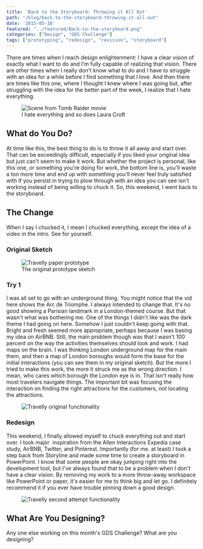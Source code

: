 ```yaml
---
title: 'Back to the Storyboard: Throwing it All Out'
path: "/blog/back-to-the-storyboard-throwing-it-all-out"
date: '2015-05-18'
featured: "../featured/Back-to-the-storyboard.png"
categories: ["Design", "GDS Challenge"]
tags: ["prototyping", "redesign", "revision", "storyboard"]
---
```


There are times when I reach design enlightenment: I have a clear vision of exactly what I want to do and I'm fully capable of realizing that vision. There are other times when I really don't know what to do and I have to struggle with an idea for a while before I find something that I love. And then there are times like this one, where I thought I knew where I was going but, after struggling with the idea for the better part of the week, I realize that I hate everything.

<figure>
  <img
    sizes="(max-width: 810px) 100vw, 810px"
    srcset="http://res.cloudinary.com/dhdaswa6t/image/upload/f_auto,q_60,w_203/v1530396697/blog/lmmuh.gif 203w,
            http://res.cloudinary.com/dhdaswa6t/image/upload/f_auto,q_60,w_405/v1530396697/blog/lmmuh.gif 405w,
            http://res.cloudinary.com/dhdaswa6t/image/upload/f_auto,q_60,w_810/v1530396697/blog/lmmuh.gif 810w,
            http://res.cloudinary.com/dhdaswa6t/image/upload/f_auto,q_60,w_1215/v1530396697/blog/lmmuh.gif 1215w"
    src="http://res.cloudinary.com/dhdaswa6t/image/upload/f_auto,q_60,w_810/v1530396697/blog/lmmuh.gif"
    alt="Scene from Tomb Raider movie" />
  <figcaption>I hate everything and so does Laura Croft</figcaption>
</figure>

## What do You Do?

At time like this, the best thing to do is to throw it all away and start over. That can be exceedingly difficult, especially if you liked your original idea but just can't seem to make it work. But whether the project is personal, like this one, or something you're doing for work, the bottom line is, you'll waste a ton more time and end up with something you'll never feel truly satisfied with if you persist in trying to plow through with an idea you can see isn't working instead of being willing to chuck it. So, this weekend, I went back to the storyboard.

## The Change

When I say I chucked it, I mean I chucked everything, except the idea of a video in the intro. See for yourself.

### Original Sketch

<figure>
  <img
    sizes="(max-width: 810px) 100vw, 810px"
    src="http://res.cloudinary.com/dhdaswa6t/image/upload/v1530396697/blog/IMG_0388.jpg"
    alt="Travelly paper prototype" />
  <figcaption>The original prototype sketch</figcaption>
</figure>

### Try 1

I was all set to go with an underground thing. You might notice that the vid here shows the Arc de Triomphe. I always intended to change that. It's no good showing a Parisian landmark in a London-themed course. But that wasn't what was bothering me. One of the things I didn't like was the dark theme I had going on here. Somehow I just couldn't keep going with that. Bright and fresh seemed more appropriate, perhaps because I was basing my idea on AirBNB. Still, the main problem though was that I wasn't 100 percent on the way the activities themselves should look and work. I had maps on the brain. I was thinking London underground map for the main them, and then a map of London boroughs would form the base for the initial interactions (you can see them in my original sketch). But the more I tried to make this work, the more it struck me as the wrong direction. I mean, who cares which borough the London eye is in. That isn't really how most travelers navigate things. The important bit was focusing the interaction on finding the right attractions for the customers, not locating the attractions.

<figure>
  <img
    sizes="(max-width: 810px) 100vw, 810px"
    src="http://res.cloudinary.com/dhdaswa6t/image/upload/v1530396697/blog/travellydemo.gif"
    alt="Travelly original functionality" />
</figure>

### Redesign

This weekend, I finally allowed myself to chuck everything out and start over. I took major  inspiration from the Allen Interactions Expedia case study, AirBNB, Twitter, and Pinterest. Importantly (for me. at least) I took a step back from Storyline and made some time to create a storyboard in PowerPoint. I know that some people are okay jumping right into the development tool, but I've always found that to be a problem when I don't have a clear vision. By removing my work to a more throw-away workspace like PowerPoint or paper, it's easier for me to think big and let go. I definitely recommend it if you ever have trouble pinning down a good design.

<figure>
  <img
    sizes="(max-width: 810px) 100vw, 810px"
    srcset="http://res.cloudinary.com/dhdaswa6t/image/upload/f_auto,q_60,w_203/v1530396697/blog/travellydemo2.gif 203w,
            http://res.cloudinary.com/dhdaswa6t/image/upload/f_auto,q_60,w_405/v1530396697/blog/travellydemo2.gif 405w,
            http://res.cloudinary.com/dhdaswa6t/image/upload/f_auto,q_60,w_810/v1530396697/blog/travellydemo2.gif 810w,
            http://res.cloudinary.com/dhdaswa6t/image/upload/f_auto,q_60,w_1215/v1530396697/blog/travellydemo2.gif 1215w"
    src="http://res.cloudinary.com/dhdaswa6t/image/upload/f_auto,q_60,w_810/v1530396697/blog/travellydemo2.gif"
    alt="Travelly second attempt functionality" />
</figure>

## What Are You Designing?

Any one else working on this month's GDS Challenge? What are you designing?
